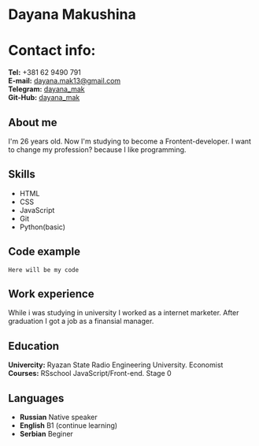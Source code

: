 # Dayana Makushina

# Contact info:
**Tel:** +381 62 9490 791\
**E-mail:** dayana.mak13@gmail.com\
**Telegram:** [dayana_mak](https://t.me/dayana_mak "чат со мной")\
**Git-Hub:** [dayana_mak](https://github.com/Dayana-mak) 

## About me
I'm 26 years old. Now I'm studying to become a Frontent-developer. I want to change my profession? because I like programming.

## Skills
* HTML
* CSS
* JavaScript
* Git
* Python(basic)

## Code example
`Here will be my code`

## Work experience
While i was studying in university I worked as a internet marketer. After graduation I got a job as a finansial manager. 

## Education
**Univercity:** Ryazan State Radio Engineering University. Economist\
**Courses:** RSschool JavaScript/Front-end. Stage 0

## Languages
* **Russian** Native speaker
* **English** B1 (continue learning)
* **Serbian** Beginer
